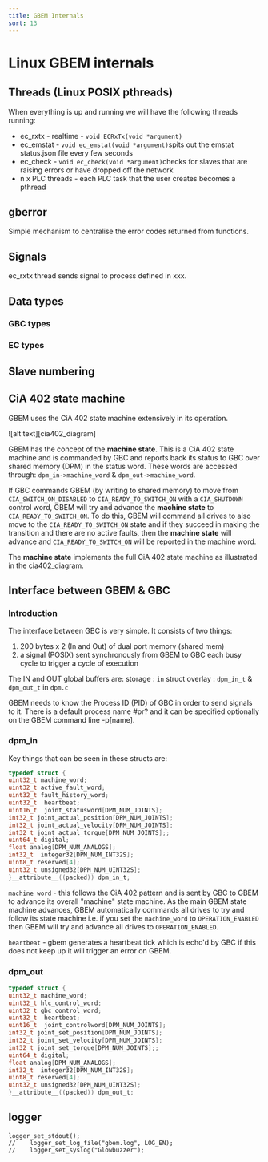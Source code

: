 ```yaml
---
title: GBEM Internals
sort: 13
---
```

# Linux GBEM internals
## Threads (Linux POSIX pthreads)

When everything is up and running we will have the following threads running:

* ec_rxtx - realtime - `void ECRxTx(void *argument)` 
* ec_emstat - `void ec_emstat(void *argument)`spits out the emstat status.json file every few seconds 
* ec_check - `void ec_check(void *argument)`checks for slaves that are raising errors or have dropped off the network
* n x PLC threads - each PLC task that the user creates becomes a pthread 



## gberror

Simple mechanism to centralise the error codes returned from functions.

## Signals

ec_rxtx thread sends signal to process defined in xxx.

## Data types

### GBC types

### EC types


## Slave numbering

## CiA 402 state machine

GBEM uses the CiA 402 state machine extensively in its operation.

![alt text][cia402_diagram]


GBEM has the concept of the **machine state**. This is a CiA 402 state machine and is commanded by GBC and reports back its status to GBC over shared memory (DPM) in the status word. These words are accessed through:
`dpm_in->machine_word` & `dpm_out->machine_word`.

If GBC commands GBEM (by writing to shared memory) to move from `CIA_SWITCH_ON_DISABLED` to `CIA_READY_TO_SWITCH_ON`
with a `CIA_SHUTDOWN` control word, GBEM will try and advance the **machine state** to `CIA_READY_TO_SWITCH_ON`. To do this, GBEM will command all drives to also move to the `CIA_READY_TO_SWITCH_ON` state and if they succeed in making the transition and there are no active faults, then the **machine state** will advance and `CIA_READY_TO_SWITCH_ON` will be reported in the machine word.

The **machine state** implements the full CiA 402 state machine as illustrated in the cia402_diagram.

## Interface between GBEM & GBC

### Introduction

The interface between GBC is very simple. It consists of two things:

1. 200 bytes x 2 (In and Out) of dual port memory (shared mem)
1. a signal (POSIX) sent synchronously from GBEM to GBC each busy cycle to trigger a cycle of execution

The IN and OUT global buffers are:
storage : `in`
struct overlay : `dpm_in_t` & `dpm_out_t` in `dpm.c`

GBEM needs to know the Process ID (PID) of GBC in order to send signals to it. There is a default process name #pr? and it can be specified optionally on the GBEM command line -p[name].

### dpm_in

Key things that can be seen in these structs are:

```c
typedef struct {
uint32_t machine_word;
uint32_t active_fault_word;
uint32_t fault_history_word;
uint32_t  heartbeat;
uint16_t  joint_statusword[DPM_NUM_JOINTS];
int32_t joint_actual_position[DPM_NUM_JOINTS];
int32_t joint_actual_velocity[DPM_NUM_JOINTS];
int32_t joint_actual_torque[DPM_NUM_JOINTS];;
uint64_t digital;
float analog[DPM_NUM_ANALOGS];
int32_t  integer32[DPM_NUM_INT32S];
uint8_t reserved[4];
uint32_t unsigned32[DPM_NUM_UINT32S];
}__attribute__((packed)) dpm_in_t;
```

`machine word` - this follows the CiA 402 pattern and is sent by GBC to GBEM to advance its overall "machine" state machine. As the main GBEM state machine advances, GBEM automatically commands all drives to try and follow its state machine i.e. if you set the `machine_word` to `OPERATION_ENABLED` then GBEM will try and advance all drives to `OPERATION_ENABLED`.

`heartbeat` - gbem generates a heartbeat tick which is echo'd by GBC if this does not keep up it will trigger an error on GBEM.

### dpm_out

```c
typedef struct {
uint32_t machine_word;
uint32_t hlc_control_word;
uint32_t gbc_control_word;
uint32_t  heartbeat;
uint16_t  joint_controlword[DPM_NUM_JOINTS];
int32_t joint_set_position[DPM_NUM_JOINTS];
int32_t joint_set_velocity[DPM_NUM_JOINTS];
int32_t joint_set_torque[DPM_NUM_JOINTS];;
uint64_t digital;
float analog[DPM_NUM_ANALOGS];
int32_t  integer32[DPM_NUM_INT32S];
uint8_t reserved[4];
uint32_t unsigned32[DPM_NUM_UINT32S];
}__attribute__((packed)) dpm_out_t;
```





## logger

```
logger_set_stdout();
//    logger_set_log_file("gbem.log", LOG_EN);
//    logger_set_syslog("Glowbuzzer");
```





